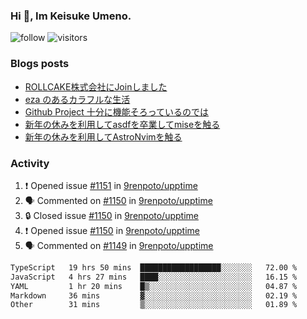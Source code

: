 ### Hi 👋, Im Keisuke Umeno.

<!--
**9renpoto/9renpoto** is a ✨ _special_ ✨ repository because its `README.md` (this file) appears on your GitHub profile.

Here are some ideas to get you started:

- 🔭 I’m currently working on ...
- 🌱 I’m currently learning ...
- 👯 I’m looking to collaborate on ...
- 🤔 I’m looking for help with ...
- 💬 Ask me about ...
- 📫 How to reach me: ...
- 😄 Pronouns: ...
- ⚡ Fun fact: ...
-->

![follow](https://img.shields.io/github/followers/9renpoto?label=Follow&style=social)
![visitors](https://komarev.com/ghpvc/?username=9renpoto&label=Profile%20views&color=0e75b6&style=flat)

### Blogs posts

<!-- BLOG-POST-LIST:START -->
- [ROLLCAKE株式会社にJoinしました](https://9renpoto.win/entry/2024/02/11/join)
- [eza のあるカラフルな生活](https://9renpoto.win/entry/2024/02/01/eza)
- [Github Project 十分に機能そろっているのでは](https://9renpoto.win/entry/2024/01/14/gh-projects)
- [新年の休みを利用してasdfを卒業してmiseを触る](https://9renpoto.win/entry/2024/01/07/mise)
- [新年の休みを利用してAstroNvimを触る](https://9renpoto.win/entry/2024/01/03/new-year-holidays)
<!-- BLOG-POST-LIST:END -->

### Activity

<!--START_SECTION:activity-->
1. ❗ Opened issue [#1151](https://github.com/9renpoto/upptime/issues/1151) in [9renpoto/upptime](https://github.com/9renpoto/upptime)
2. 🗣 Commented on [#1150](https://github.com/9renpoto/upptime/issues/1150#issuecomment-1951861775) in [9renpoto/upptime](https://github.com/9renpoto/upptime)
3. 🔒 Closed issue [#1150](https://github.com/9renpoto/upptime/issues/1150) in [9renpoto/upptime](https://github.com/9renpoto/upptime)
4. ❗ Opened issue [#1150](https://github.com/9renpoto/upptime/issues/1150) in [9renpoto/upptime](https://github.com/9renpoto/upptime)
5. 🗣 Commented on [#1149](https://github.com/9renpoto/upptime/issues/1149#issuecomment-1951840102) in [9renpoto/upptime](https://github.com/9renpoto/upptime)
<!--END_SECTION:activity-->

<!--START_SECTION:waka-->

```txt
TypeScript   19 hrs 50 mins  ██████████████████░░░░░░░   72.00 %
JavaScript   4 hrs 27 mins   ████░░░░░░░░░░░░░░░░░░░░░   16.15 %
YAML         1 hr 20 mins    █▒░░░░░░░░░░░░░░░░░░░░░░░   04.87 %
Markdown     36 mins         ▓░░░░░░░░░░░░░░░░░░░░░░░░   02.19 %
Other        31 mins         ▒░░░░░░░░░░░░░░░░░░░░░░░░   01.89 %
```

<!--END_SECTION:waka-->
